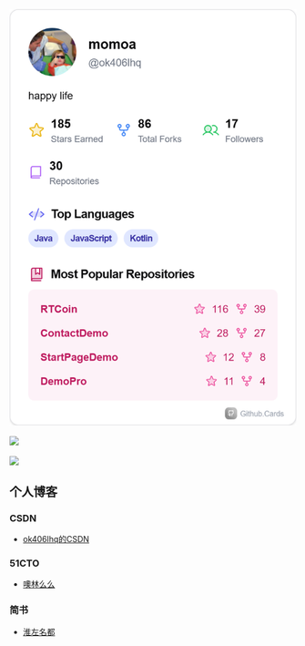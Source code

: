 <p align="left">
    <a href="https://github.com/ok406lhq/RTCoin">
        <img align="center" src="https://raw.githubusercontent.com/ok406lhq/ok406lhq/refs/heads/main/ok406lhq-github-cards.png" width="600">
    </a>
    <br>
    <br>
    <a href="https://github.com/ok406lhq/ok406lhq">
        <img align="center" src="https://github-readme-stats.vercel.app/api?username=ok406lhq&show_icons=true&theme=radical&include_all_commits" width="600">
    </a>
    <br>
    <br>
     <a href="https://github.com/ok406lhq/RTCoin">
        <img align="center" src="https://github-readme-stats.vercel.app/api/pin/?username=ok406lhq&repo=RTCoin&theme=radical">
    </a>
    
</p>

## 个人博客

### CSDN
- [ok406lhq的CSDN](https://blog.csdn.net/baidu_34928905)
### 51CTO
- [噢林么么](https://blog.51cto.com/u_15527951)
### 简书
- [淮左名都](https://www.jianshu.com/u/68451d0388a0)
